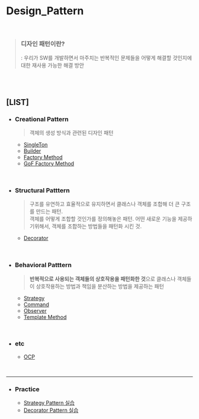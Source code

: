 # Design_Pattern
<br>

> ###  디자인 패턴이란? 
> : 우리가 SW를 개발하면서 마주치는 반복적인 문제들을 어떻게 해결할 것인지에 대한 재사용 가능한 해결 방안

<br>
<br>

## [LIST]
+ ### Creational Pattern
  > 객체의 생성 방식과 관련된 디자인 패턴
  
  + <a href="Creational Pattern/Singleton.md">SingleTon</a>
  + <a href="Creational Pattern/Builder.md">Builder</a>
  + <a href="Creational Pattern/Factory Method.md">Factory Method</a>
  + <a href="Creational Pattern/GoF Factory Method.md">GoF Factory Method</a>
<br>

+ ### Structural Patttern
  > 구조를 유연하고 효율적으로 유지하면서 클래스나 객체를 조합해 더 큰 구조를 만드는 패턴.  
  > 객체를 어떻게 조합할 것인가를 정의해놓은 패턴. 어떤 새로운 기능을 제공하기위해서, 객체를 조합하는 방법들을 패턴화 시킨 것.
  
  + <a href="Structural Pattern/Decorator Pattern.md">Decorator</a>

<br>

+ ### Behavioral Patttern
  > **반복적으로 사용되는 객체들의 상호작용을 패턴화한 것**으로 클래스나 객체들이 상호작용하는 방법과 책임을 분산하는 방법을 제공하는 패턴

  + <a href="Behavioral pattern/Strategy.md">Strategy</a>
  + <a href="Behavioral pattern/Command.md">Command</a>
  + <a href="Behavioral pattern/Observer.md">Observer</a>
  + <a href="Behavioral pattern/Template Method.md">Template Method</a>
<br>

+ ### etc
  
  + <a href="etc/OCP.md">OCP</a>


<br>
<hr>

+ ### Practice

  + <a href="Practice/Strategy Pattern.md">Strategy Pattern 실습</a>
  + <a href="Practice/Decorator Pattern.md">Decorator Pattern 실습</a>
<br>
<br>
